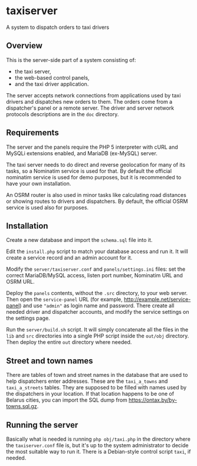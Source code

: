 # taxiserver
A system to dispatch orders to taxi drivers


## Overview

This is the server-side part of a system consisting of:

* the taxi server,
* the web-based control panels,
* and the taxi driver application.

The server accepts network connections from applications used by taxi
drivers and dispatches new orders to them. The orders come from a
dispatcher's panel or a remote server. The driver and server network
protocols descriptions are in the `doc` directory.


## Requirements

The server and the panels require the PHP 5 interpreter with cURL and
MySQLi extensions enabled, and MariaDB (ex-MySQL) server.

The taxi server needs to do direct and reverse geolocation for many of
its tasks, so a Nominatim service is used for that. By default the
official nominatim service is used for demo purposes, but it is
recommended to have your own installation.

An OSRM router is also used in minor tasks like calculating road
distances or showing routes to drivers and dispatchers. By default, the
official OSRM service is used also for purposes.


## Installation

Create a new database and import the `schema.sql` file into it.

Edit the `install.php` script to match your database access and run it.
It will create a service record and an admin account for it.

Modify the `server/taxiserver.conf` and `panels/settings.ini` files:
set the correct MariaDB/MySQL access, listen port number, Nominatim
URL and OSRM URL.

Deploy the `panels` contents, without the `.src` directory, to your web
server. Then open the `service-panel` URL (for example,
http://example.net/service-panel) and use `"admin"` as login name and
password. There create all needed driver and dispatcher accounts, and
modify the service settings on the settings page.

Run the `server/build.sh` script. It will simply concatenate all the
files in the `lib` and `src` directories into a single PHP script
inside the `out/obj` directory.  Then deploy the entire `out` directory
where needed.


## Street and town names

There are tables of town and street names in the database that are used
to help dispatchers enter addresses. These are the `taxi_a_towns` and
`taxi_a_streets` tables. They are supposed to be filled with names used
by the dispatchers in your location. If that location happens to be one
of Belarus cities, you can import the SQL dump from
https://ontax.by/by-towns.sql.gz.


## Running the server

Basically what is needed is running `php obj/taxi.php` in the directory
where the `taxiserver.conf` file is, but it's up to the system
administrator to decide the most suitable way to run it. There is a
Debian-style control script `taxi`, if needed.
